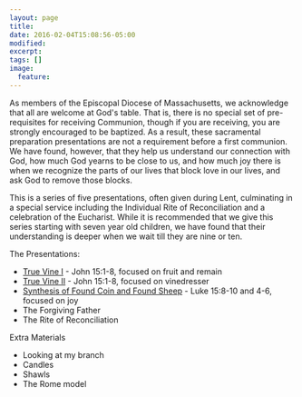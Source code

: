 ```yaml
---
layout: page
title:
date: 2016-02-04T15:08:56-05:00
modified:
excerpt:
tags: []
image:
  feature:
---
```


As members of the Episcopal Diocese of Massachusetts, we acknowledge that all are welcome at God's table. That is, there is no special set of pre-requisites for receiving Communion, though if you are receiving, you are strongly encouraged to be baptized. As a result, these sacramental preparation presentations are not a requirement before a first communion. We have found, however, that they help us understand our connection with God, how much God yearns to be close to us, and how much joy there is when we recognize the parts of our lives that block love in our lives, and ask God to remove those blocks.

This is a series of five presentations, often given during Lent, culminating in a special service including the Individual Rite of Reconciliation and a celebration of the Eucharist. While it is recommended that we give this series starting with seven year old children, we have found that their understanding is deeper when we wait till they are nine or ten.

The Presentations:

* [True Vine I](TrueVineI) - John 15:1-8, focused on fruit and remain
* [True Vine II](TrueVineII) - John 15:1-8, focused on vinedresser
* [Synthesis of Found Coin and Found Sheep](FoundCoinSheep) - Luke 15:8-10 and 4-6, focused on joy
* The Forgiving Father
* The Rite of Reconciliation

Extra Materials
* Looking at my branch
* Candles
* Shawls
* The Rome model
